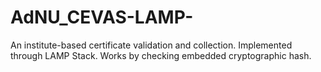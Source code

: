 # AdNU_CEVAS-LAMP-
An institute-based certificate validation and collection. Implemented through LAMP Stack. Works by checking embedded cryptographic hash.
